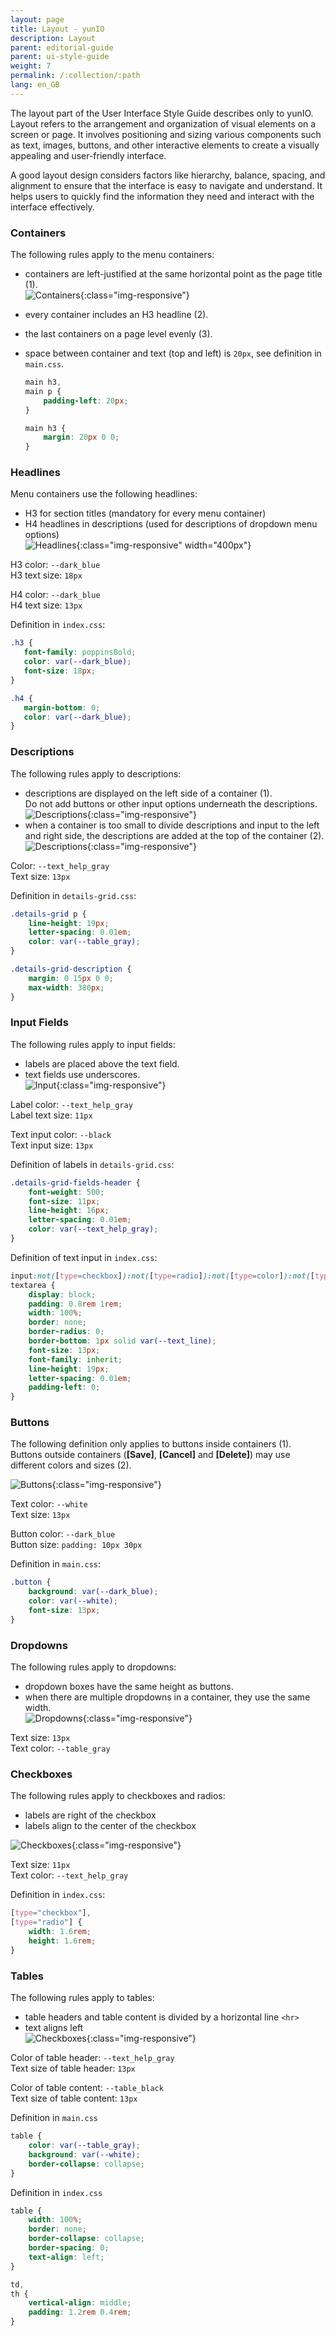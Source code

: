 ```yaml
---
layout: page
title: Layout - yunIO
description: Layout
parent: editorial-guide
parent: ui-style-guide
weight: 7
permalink: /:collection/:path
lang: en_GB
---
```

The layout part of the User Interface Style Guide describes only to yunIO. 
Layout refers to the arrangement and organization of visual elements on a screen or page. It involves positioning and sizing various components such as text, images, buttons, and other interactive elements to create a visually appealing and user-friendly interface.

A good layout design considers factors like hierarchy, balance, spacing, and alignment to ensure that the interface is easy to navigate and understand. It helps users to quickly find the information they need and interact with the interface effectively.

### Containers

The following rules apply to the menu containers:
- containers are left-justified at the same horizontal point as the page title (1).<br>
![Containers](/img/content/help_concept/yunIO/even-containers.png){:class="img-responsive"}
- every container includes an H3 headline (2).
- the last containers on a page level evenly (3).
- space between container and text (top and left) is `20px`, see definition in `main.css`.

	```css
	main h3,
	main p {
		padding-left: 20px;
	}

	main h3 {
		margin: 20px 0 0;
	}
	```


### Headlines

Menu containers use the following headlines:
- H3 for section titles (mandatory for every menu container)
- H4 headlines in descriptions (used for descriptions of dropdown menu options)<br>
![Headlines](/img/content/help_concept/yunIO/new-h4-definition.png){:class="img-responsive" width="400px"}

H3 color: `--dark_blue`<br>
H3 text size: `18px`

H4 color: `--dark_blue`<br>
H4 text size: `13px`


Definition in `index.css`:

```css
.h3 {
   font-family: poppinsBold;
   color: var(--dark_blue);
   font-size: 18px;
}

.h4 { 
   margin-bottom: 0;
   color: var(--dark_blue); 
}
```


### Descriptions

The following rules apply to descriptions:
- descriptions are displayed on the left side of a container (1).<br>
Do not add buttons or other input options underneath the descriptions.
![Descriptions](/img/content/help_concept/yunIO/descriptions01.png){:class="img-responsive"}
- when a container is too small to divide descriptions and input to the left and right side, the descriptions are added at the top of the container (2).<br>
![Descriptions](/img/content/help_concept/yunIO/descriptions02.png){:class="img-responsive"}

Color: `--text_help_gray`<br>
Text size: `13px`

Definition in `details-grid.css`:

```css
.details-grid p {
    line-height: 19px;
    letter-spacing: 0.01em;
    color: var(--table_gray);
}

.details-grid-description {
    margin: 0 15px 0 0;
    max-width: 380px;
}
```

### Input Fields

The following rules apply to input fields:
- labels are placed above the text field.
- text fields use underscores. <br>
![Input](/img/content/help_concept/yunIO/text-input.png){:class="img-responsive"}

Label color: `--text_help_gray`<br>
Label text size: `11px`

Text input color: `--black`<br>
Text input size: `13px`

Definition of labels in `details-grid.css`:

```css
.details-grid-fields-header {
    font-weight: 500;
    font-size: 11px;
    line-height: 16px;
    letter-spacing: 0.01em;
    color: var(--text_help_gray);
}
```

Definition of text input in `index.css`:

```css
input:not([type=checkbox]):not([type=radio]):not([type=color]):not([type=button]),
textarea {
    display: block;
    padding: 0.8rem 1rem;
    width: 100%;
    border: none;
    border-radius: 0;
    border-bottom: 1px solid var(--text_line);
    font-size: 13px;
    font-family: inherit;
    line-height: 19px;
    letter-spacing: 0.01em;
    padding-left: 0;
}
```

### Buttons

The following definition only applies to buttons inside containers (1).<br>
Buttons outside containers (**[Save]**, **[Cancel]** and **[Delete]**) may use different colors and sizes (2).

![Buttons](/img/content/help_concept/yunIO/buttons.png){:class="img-responsive"}

Text color: `--white`<br>
Text size: `13px`

Button color: `--dark_blue`<br>
Button size: `padding: 10px 30px`

Definition in `main.css`:

```css
.button {
    background: var(--dark_blue);
    color: var(--white);
    font-size: 13px;
}
```

<!---
Buttons outside containers use other .css definitions.
-->

### Dropdowns

The following rules apply to dropdowns:
- dropdown boxes have the same height as buttons.
- when there are multiple dropdowns in a container, they use the same width.<br>
![Dropdowns](/img/content/help_concept/yunIO/dropdowns.png){:class="img-responsive"}

Text size: `13px`<br>
Text color: `--table_gray`

### Checkboxes

The following rules apply to checkboxes and radios:
- labels are right of the checkbox
- labels align to the center of the checkbox

![Checkboxes](/img/content/help_concept/yunIO/checkbox.png){:class="img-responsive"}

Text size: `11px`<br>
Text color: `--text_help_gray`

Definition in `index.css`:

```css
[type="checkbox"],
[type="radio"] {
    width: 1.6rem;
    height: 1.6rem;
}
```

### Tables

The following rules apply to tables:
- table headers and table content is divided by a horizontal line `<hr>`
- text aligns left<br>
![Checkboxes](/img/content/help_concept/yunIO/table.png){:class="img-responsive"}

Color of table header: `--text_help_gray`<br>
Text size of table header: `13px`

Color of table content: `--table_black`<br>
Text size of table content: `13px`

Definition in `main.css`
```css
table {
    color: var(--table_gray);
    background: var(--white);
    border-collapse: collapse;
}
```

Definition in `index.css`
```css
table {
    width: 100%;
    border: none;
    border-collapse: collapse;
    border-spacing: 0;
    text-align: left;
}

td,
th {
    vertical-align: middle;
    padding: 1.2rem 0.4rem;
}
```

